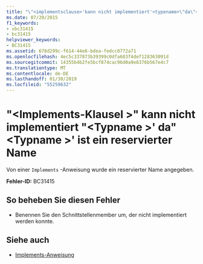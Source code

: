 ```yaml
---
title: "\"<implementsclause>'kann nicht implementiert'<typename>\"da\"<typename>\" ist ein reservierter Name"
ms.date: 07/20/2015
f1_keywords:
- vbc31415
- bc31415
helpviewer_keywords:
- BC31415
ms.assetid: 678d299c-f614-44e6-bdea-fedcc0772a71
ms.openlocfilehash: 4ec5c337873b39399c0dfa683f4def128363091d
ms.sourcegitcommit: 14355b4b2fe5bcf874cac96d0a9e6376b567e4c7
ms.translationtype: MT
ms.contentlocale: de-DE
ms.lasthandoff: 01/30/2019
ms.locfileid: "55259632"
---
```

# <a name="implementsclause-cannot-implement-typename-because-typename-is-a-reserved-name"></a>"\<Implements-Klausel >" kann nicht implementiert "\<Typname >' da"\<Typname >' ist ein reservierter Name
Von einer `Implements` -Anweisung wurde ein reservierter Name angegeben.  
  
 **Fehler-ID:** BC31415  
  
## <a name="to-correct-this-error"></a>So beheben Sie diesen Fehler  
  
-   Benennen Sie den Schnittstellenmember um, der nicht implementiert werden konnte.  
  
## <a name="see-also"></a>Siehe auch
- [Implements-Anweisung](../../visual-basic/language-reference/statements/implements-statement.md)
